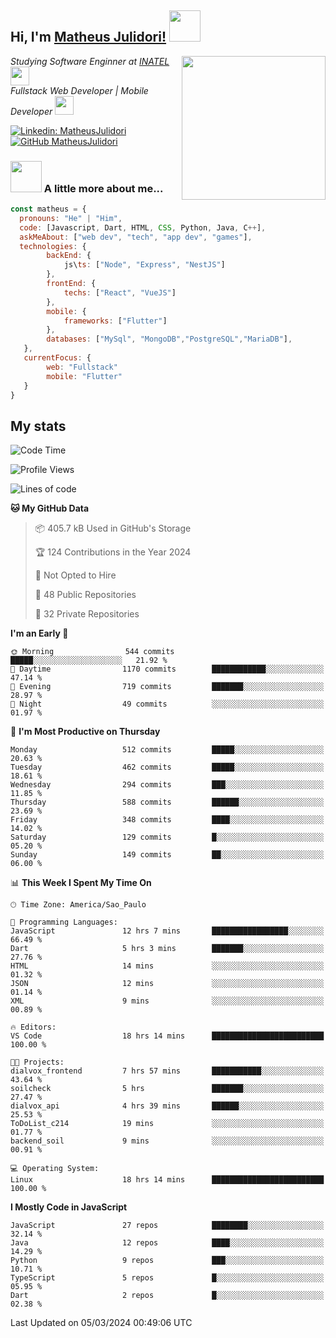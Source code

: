 <h2> Hi, I'm <a href="https://matheusjulidori.github.io" target="_blank">Matheus Julidori!</a> <img src="https://media.giphy.com/media/12oufCB0MyZ1Go/giphy.gif" width="50"></h2>
<img align='right' src="https://media.giphy.com/media/3oKIPnAiaMCws8nOsE/giphy.gif" width="230" height="auto">
<p><em>Studying Software Enginner at <a href="http://www.inatel.br" target="_blank">INATEL</a><img src="https://media.giphy.com/media/fYSnHlufseco8Fh93Z/giphy.gif" width="30"></br>
  Fullstack Web Developer | Mobile Developer <img src="https://media.giphy.com/media/WUlplcMpOCEmTGBtBW/giphy.gif" width="30">
</em></p>

[![Linkedin: MatheusJulidori](https://img.shields.io/badge/-MatheusJulidori-blue?style=flat-square&logo=Linkedin&logoColor=white&link=https://www.linkedin.com/in/MatheusJulidori/)](https://www.linkedin.com/in/MatheusJulidori/)
[![GitHub MatheusJulidori](https://img.shields.io/github/followers/matheusjulidori?label=follow&style=social)](https://github.com/MatheusJulidori)


### <img src="https://media.giphy.com/media/VgCDAzcKvsR6OM0uWg/giphy.gif" width="50"> A little more about me...  

```javascript
const matheus = {
  pronouns: "He" | "Him",
  code: [Javascript, Dart, HTML, CSS, Python, Java, C++],
  askMeAbout: ["web dev", "tech", "app dev", "games"],
  technologies: {
        backEnd: {
            js\ts: ["Node", "Express", "NestJS"]
        },
        frontEnd: {
            techs: ["React", "VueJS"]
        },
        mobile: {
            frameworks: ["Flutter"]
        },
        databases: ["MySql", "MongoDB","PostgreSQL","MariaDB"],
   },
   currentFocus: {
        web: "Fullstack"
        mobile: "Flutter"
   }
}
```
<h2>My stats</h2>

<!--START_SECTION:waka-->
![Code Time](http://img.shields.io/badge/Code%20Time-498%20hrs%2027%20mins-blue)

![Profile Views](http://img.shields.io/badge/Profile%20Views-16-blue)

![Lines of code](https://img.shields.io/badge/From%20Hello%20World%20I%27ve%20Written-7.2%20million%20lines%20of%20code-blue)

**🐱 My GitHub Data** 

> 📦 405.7 kB Used in GitHub's Storage 
 > 
> 🏆 124 Contributions in the Year 2024
 > 
> 🚫 Not Opted to Hire
 > 
> 📜 48 Public Repositories 
 > 
> 🔑 32 Private Repositories 
 > 
**I'm an Early 🐤** 

```text
🌞 Morning                544 commits         █████░░░░░░░░░░░░░░░░░░░░   21.92 % 
🌆 Daytime                1170 commits        ████████████░░░░░░░░░░░░░   47.14 % 
🌃 Evening                719 commits         ███████░░░░░░░░░░░░░░░░░░   28.97 % 
🌙 Night                  49 commits          ░░░░░░░░░░░░░░░░░░░░░░░░░   01.97 % 
```
📅 **I'm Most Productive on Thursday** 

```text
Monday                   512 commits         █████░░░░░░░░░░░░░░░░░░░░   20.63 % 
Tuesday                  462 commits         █████░░░░░░░░░░░░░░░░░░░░   18.61 % 
Wednesday                294 commits         ███░░░░░░░░░░░░░░░░░░░░░░   11.85 % 
Thursday                 588 commits         ██████░░░░░░░░░░░░░░░░░░░   23.69 % 
Friday                   348 commits         ████░░░░░░░░░░░░░░░░░░░░░   14.02 % 
Saturday                 129 commits         █░░░░░░░░░░░░░░░░░░░░░░░░   05.20 % 
Sunday                   149 commits         ██░░░░░░░░░░░░░░░░░░░░░░░   06.00 % 
```


📊 **This Week I Spent My Time On** 

```text
🕑︎ Time Zone: America/Sao_Paulo

💬 Programming Languages: 
JavaScript               12 hrs 7 mins       █████████████████░░░░░░░░   66.49 % 
Dart                     5 hrs 3 mins        ███████░░░░░░░░░░░░░░░░░░   27.76 % 
HTML                     14 mins             ░░░░░░░░░░░░░░░░░░░░░░░░░   01.32 % 
JSON                     12 mins             ░░░░░░░░░░░░░░░░░░░░░░░░░   01.14 % 
XML                      9 mins              ░░░░░░░░░░░░░░░░░░░░░░░░░   00.89 % 

🔥 Editors: 
VS Code                  18 hrs 14 mins      █████████████████████████   100.00 % 

🐱‍💻 Projects: 
dialvox_frontend         7 hrs 57 mins       ███████████░░░░░░░░░░░░░░   43.64 % 
soilcheck                5 hrs               ███████░░░░░░░░░░░░░░░░░░   27.47 % 
dialvox_api              4 hrs 39 mins       ██████░░░░░░░░░░░░░░░░░░░   25.53 % 
ToDoList_c214            19 mins             ░░░░░░░░░░░░░░░░░░░░░░░░░   01.77 % 
backend_soil             9 mins              ░░░░░░░░░░░░░░░░░░░░░░░░░   00.91 % 

💻 Operating System: 
Linux                    18 hrs 14 mins      █████████████████████████   100.00 % 
```

**I Mostly Code in JavaScript** 

```text
JavaScript               27 repos            ████████░░░░░░░░░░░░░░░░░   32.14 % 
Java                     12 repos            ████░░░░░░░░░░░░░░░░░░░░░   14.29 % 
Python                   9 repos             ███░░░░░░░░░░░░░░░░░░░░░░   10.71 % 
TypeScript               5 repos             █░░░░░░░░░░░░░░░░░░░░░░░░   05.95 % 
Dart                     2 repos             █░░░░░░░░░░░░░░░░░░░░░░░░   02.38 % 
```




 Last Updated on 05/03/2024 00:49:06 UTC
<!--END_SECTION:waka-->
